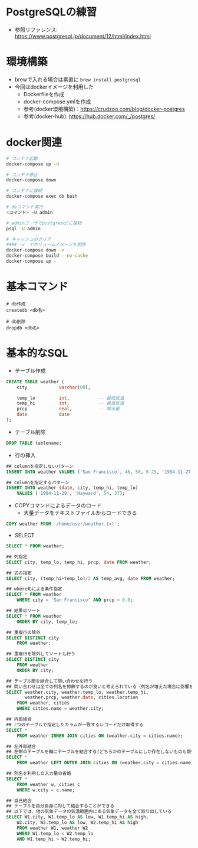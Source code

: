# PostgreSQLの練習
- 参照リファレンス: https://www.postgresql.jp/document/12/html/index.html

# 環境構築
- brewで入れる場合は素直に `brew install postgresql`
- 今回はdockerイメージを利用した
  - Dockerfileを作成
  - docker-compose.ymlを作成
  - 参考(docker環境構築)：https://crudzoo.com/blog/docker-postgres
  - 参考(docker-hub): https://hub.docker.com/_/postgres/

# docker関連
```sh
# コンテナ起動
docker-compose up -d

# コンテナ停止
docker-compose down

# コンテナに接続
docker-compose exec db bash

# dbコマンド実行
<コマンド> -U admin

# adminユーザでpostgresqlに接続
psql -U admin

# キャッシュのクリア
#### -v　でボリュームイメージを削除
docker-compose down -v
docker-compose build --no-cache
docker-compose up -
```

# 基本コマンド
```
# db作成
createdb <db名>

# db削除
dropdb <db名>
```

# 基本的なSQL
- テーブル作成
```sql
CREATE TABLE weather (
    city            varchar(80),

    temp_lo         int,           -- 最低気温
    temp_hi         int,           -- 最高気温
    prcp            real,          -- 降水量
    date            date
);
```

- テーブル削除
```sql
DROP TABLE tablename;
```


- 行の挿入
```sql
## columnを指定しないパターン
INSERT INTO weather VALUES ('San Francisco', 46, 50, 0.25, '1994-11-27');

## columnを指定するパターン
INSERT INTO weather (date, city, temp_hi, temp_lo)
    VALUES ('1994-11-29', 'Hayward', 54, 37);
```

- COPYコマンドによるデータのロード
  - 大量データをテキストファイルからロードできる
```sql
COPY weather FROM '/home/user/weather.txt';
```


- SELECT
```sql
SELECT * FROM weather;

## 列指定
SELECT city, temp_lo, temp_hi, prcp, date FROM weather;

## 式の指定
SELECT city, (temp_hi+temp_lo)/2 AS temp_avg, date FROM weather;

## where句による条件指定
SELECT * FROM weather
    WHERE city = 'San Francisco' AND prcp > 0.0;

## 結果のソート
SELECT * FROM weather
    ORDER BY city, temp_lo;

## 重複行の除外
SELECT DISTINCT city
    FROM weather;

## 重複行を除外してソートも行う
SELECT DISTINCT city
    FROM weather
    ORDER BY city;

## テーブル間を結合して問い合わせを行う
## 問い合わせは全ての列名を修飾するのが良いと考えられている（列名が増えた場合に影響を受けなくて済むため）
SELECT weather.city, weather.temp_lo, weather.temp_hi,
       weather.prcp, weather.date, cities.location
    FROM weather, cities
    WHERE cities.name = weather.city;

## 内部結合
## 2つのテーブルで指定したカラムが一致するレコードだけ取得する
SELECT *
    FROM weather INNER JOIN cities ON (weather.city = cities.name);

## 左外部結合
## 左側のテーブルを軸にテーブルを結合する(どちらかのテーブルにしか存在しないものも取得する)
SELECT *
    FROM weather LEFT OUTER JOIN cities ON (weather.city = cities.name);

## 別名を利用した入力量の省略
SELECT *
    FROM weather w, cities c
    WHERE w.city = c.name;

## 自己結合
## テーブルを自分自身に対して結合することができる
## 以下では、他の気象データの気温範囲内にある気象データを全て取り出している
SELECT W1.city, W1.temp_lo AS low, W1.temp_hi AS high,
    W2.city, W2.temp_lo AS low, W2.temp_hi AS high
    FROM weather W1, weather W2
    WHERE W1.temp_lo < W2.temp_lo
    AND W1.temp_hi > W2.temp_hi;

```